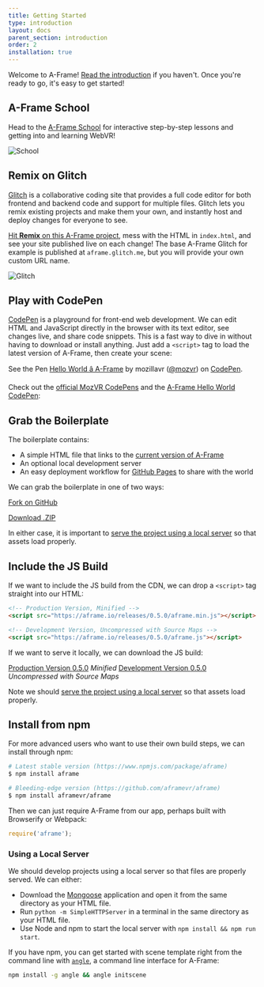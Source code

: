 ```yaml
---
title: Getting Started
type: introduction
layout: docs
parent_section: introduction
order: 2
installation: true
---
```


<script async src="//assets.codepen.io/assets/embed/ei.js"></script>

[introduction]: ./index.md

Welcome to A-Frame! [Read the introduction][introduction] if you haven't. Once
you're ready to go, it's easy to get started!

<!--toc-->

## A-Frame School

Head to the [A-Frame School](https://aframe.io/school/) for interactive
step-by-step lessons and getting into and learning WebVR!

![School](https://cloud.githubusercontent.com/assets/674727/24480570/fd498fd8-1499-11e7-833f-652ce3f3f8b5.jpg)

## Remix on Glitch

[glitch]: https://glitch.com/~aframe

[Glitch][glitch] is a collaborative coding site that provides a full code
editor for both frontend and backend code and support for multiple files.
Glitch lets you remix existing projects and make them your own, and instantly
host and deploy changes for everyone to see.

[Hit **Remix** on this A-Frame project][glitch], mess with the HTML in
`index.html`, and see your site published live on each change! The base A-Frame
Glitch for example is published at `aframe.glitch.me`, but you will provide
your own custom URL name.

![Glitch](https://cloud.githubusercontent.com/assets/674727/24480466/54b17d22-1499-11e7-8a18-d4f76b49ad07.jpg)

## Play with CodePen

[codepen]: http://codepen.io/team/mozvr/pen/BjygdO

[CodePen][codepen] is a playground for front-end web development. We can edit
HTML and JavaScript directly in the browser with its text editor, see changes
live, and share code snippets. This is a fast way to dive in without having to
download or install anything. Just add a `<script>` tag to load the latest
version of A-Frame, then create your scene:

<p data-height="300" data-theme-id="19139" data-slug-hash="BjygdO" data-default-tab="html,result" data-user="mozvr" data-embed-version="2" data-pen-title="Hello World â A-Frame" data-editable="true" class="codepen">See the Pen <a href="http://codepen.io/mozvr/pen/BjygdO/">Hello World â A-Frame</a> by mozillavr (<a href="http://codepen.io/mozvr">@mozvr</a>) on <a href="http://codepen.io">CodePen</a>.</p>

Check out the [official MozVR CodePens](http://codepen.io/mozvr/) and the
[A-Frame Hello World CodePen][codepen]:

## Grab the Boilerplate

[ghpages]: https://pages.github.com/

The boilerplate contains:

- A simple HTML file that links to the [current version of A-Frame](#builds-prod)
- An optional local development server
- An easy deployment workflow for [GitHub Pages][ghpages] to share with the world

We can grab the boilerplate in one of two ways:

<a class="btn btn-download" href="https://github.com/aframevr/aframe-boilerplate/">Fork on GitHub</a>

<a class="btn btn-download" href="https://github.com/aframevr/aframe-boilerplate/archive/master.zip" download="aframe-boilerplate.zip">Download .ZIP<span></span></a>

In either case, it is important to [serve the project using a local
server](#using-a-local-server) so that assets load properly.

## Include the JS Build

If we want to include the JS build from the CDN, we can drop a `<script>` tag
straight into our HTML:

```html
<!-- Production Version, Minified -->
<script src="https://aframe.io/releases/0.5.0/aframe.min.js"></script>

<!-- Development Version, Uncompressed with Source Maps -->
<script src="https://aframe.io/releases/0.5.0/aframe.js"></script>
```

If we want to serve it locally, we can download the JS build:

<a id="builds-prod" class="btn btn-download" href="https://aframe.io/releases/0.5.0/aframe.min.js" download>Production Version <span>0.5.0</span></a> <em class="install-note">Minified</em>
<a id="builds-dev" class="btn btn-download" href="https://aframe.io/releases/0.5.0/aframe.js" download>Development Version <span>0.5.0</span></a> <em class="install-note">Uncompressed with Source Maps</em>

Note we should [serve the project using a local server](#using-a-local-server)
so that assets load properly.

## Install from npm

For more advanced users who want to use their own build steps, we can install
through npm:

```bash
# Latest stable version (https://www.npmjs.com/package/aframe)
$ npm install aframe

# Bleeding-edge version (https://github.com/aframevr/aframe)
$ npm install aframevr/aframe
```

Then we can just require A-Frame from our app, perhaps built with Browserify or
Webpack:

```js
require('aframe');
```

### Using a Local Server

We should develop projects using a local server so that files are properly
served. We can either:

- Download the [Mongoose](https://www.cesanta.com/products/binary) application
  and open it from the same directory as your HTML file.
- Run `python -m SimpleHTTPServer` in a terminal in the same directory as your
  HTML file.
- Use Node and npm to start the local server with `npm install && npm run start`.

[angle]: https://www.npmjs.com/package/angle

If you have npm, you can get started with scene template right from the command
line with [`angle`][angle], a command line interface for A-Frame:

```sh
npm install -g angle && angle initscene
```
